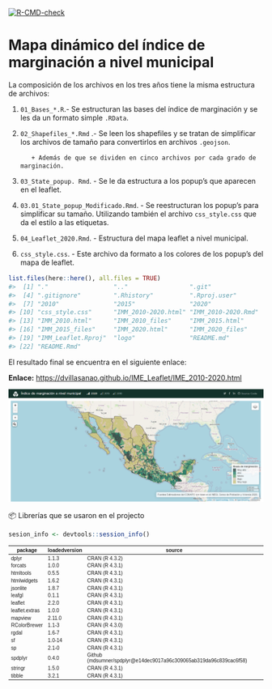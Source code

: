 
<!-- README.md is generated from README.Rmd. Please edit that file -->
<!-- badges: start -->

[![R-CMD-check](https://github.com/r-lib/usethis/actions/workflows/R-CMD-check.yaml/badge.svg)](https://github.com/r-lib/usethis/actions/workflows/R-CMD-check.yaml)

<!-- badges: end -->

# Mapa dinámico del índice de marginación a nivel municipal

La composición de los archivos en los tres años tiene la misma
estructura de archivos:

1.  `01_Bases_*.R`.- Se estructuran las bases del índice de marginación
    y se les da un formato simple `.RData`.  

2.  `02_Shapefiles_*.Rmd` .- Se leen los shapefiles y se tratan de
    simplificar los archivos de tamaño para convertirlos en archivos
    `.geojson`.

           + Además de que se dividen en cinco archivos por cada grado de marginación.    

3.  `03_State_popup. Rmd`. - Se le da estructura a los popup’s que
    aparecen en el leaflet.

4.  `03.01_State_popup_Modificado.Rmd`. - Se reestructuran los popup’s
    para simplificar su tamaño. Utilizando también el archivo
    `css_style.css` que da el estilo a las etiquetas.

5.  `04_Leaflet_2020.Rmd`. - Estructura del mapa leaflet a nivel
    municipal.

6.  `css_style.css`. - Este archivo da formato a los colores de los
    popup’s del mapa de leaflet.

``` r
list.files(here::here(), all.files = TRUE)
#>  [1] "."                  ".."                 ".git"              
#>  [4] ".gitignore"         ".Rhistory"          ".Rproj.user"       
#>  [7] "2010"               "2015"               "2020"              
#> [10] "css_style.css"      "IMM_2010-2020.html" "IMM_2010-2020.Rmd" 
#> [13] "IMM_2010.html"      "IMM_2010_files"     "IMM_2015.html"     
#> [16] "IMM_2015_files"     "IMM_2020.html"      "IMM_2020_files"    
#> [19] "IMM_Leaflet.Rproj"  "logo"               "README.md"         
#> [22] "README.Rmd"
```

El resultado final se encuentra en el siguiente enlace:

**Enlace:**
<https://dvillasanao.github.io/IME_Leaflet/IME_2010-2020.html>

<html>
<body>
<a href = "https://dvillasanao.github.io/IMM_Leaflet/IMM_2010-2020.html" target="_blank">
<img src="https://github.com/dvillasanao/IMM_Leaflet/blob/main/logo/img01.png?raw=true"/></a>
</body>
</html>

📦 Librerías que se usaron en el projecto

``` r
sesion_info <- devtools::session_info()
```

<table class=\" lightable-classic\" style='font-size: 10px; font-family: \"Arial Narrow\", \"Source Sans Pro\", sans-serif; margin-left: auto; margin-right: auto;'> <thead>  <tr>   <th style=\"text-align:center;\"> package </th>   <th style=\"text-align:center;\"> loadedversion </th>   <th style=\"text-align:center;\"> source </th>  </tr> </thead><tbody>  <tr>   <td style=\"text-align:center;padding: 5px\"> dplyr </td>   <td style=\"text-align:center;padding: 5px\"> 1.1.3 </td>   <td style=\"text-align:center;padding: 5px\"> CRAN (R 4.3.2) </td>  </tr>  <tr>   <td style=\"text-align:center;padding: 5px\"> forcats </td>   <td style=\"text-align:center;padding: 5px\"> 1.0.0 </td>   <td style=\"text-align:center;padding: 5px\"> CRAN (R 4.3.1) </td>  </tr>  <tr>   <td style=\"text-align:center;padding: 5px\"> htmltools </td>   <td style=\"text-align:center;padding: 5px\"> 0.5.5 </td>   <td style=\"text-align:center;padding: 5px\"> CRAN (R 4.3.1) </td>  </tr>  <tr>   <td style=\"text-align:center;padding: 5px\"> htmlwidgets </td>   <td style=\"text-align:center;padding: 5px\"> 1.6.2 </td>   <td style=\"text-align:center;padding: 5px\"> CRAN (R 4.3.1) </td>  </tr>  <tr>   <td style=\"text-align:center;padding: 5px\"> jsonlite </td>   <td style=\"text-align:center;padding: 5px\"> 1.8.7 </td>   <td style=\"text-align:center;padding: 5px\"> CRAN (R 4.3.1) </td>  </tr>  <tr>   <td style=\"text-align:center;padding: 5px\"> leafgl </td>   <td style=\"text-align:center;padding: 5px\"> 0.1.1 </td>   <td style=\"text-align:center;padding: 5px\"> CRAN (R 4.3.1) </td>  </tr>  <tr>   <td style=\"text-align:center;padding: 5px\"> leaflet </td>   <td style=\"text-align:center;padding: 5px\"> 2.2.0 </td>   <td style=\"text-align:center;padding: 5px\"> CRAN (R 4.3.1) </td>  </tr>  <tr>   <td style=\"text-align:center;padding: 5px\"> leaflet.extras </td>   <td style=\"text-align:center;padding: 5px\"> 1.0.0 </td>   <td style=\"text-align:center;padding: 5px\"> CRAN (R 4.3.1) </td>  </tr>  <tr>   <td style=\"text-align:center;padding: 5px\"> mapview </td>   <td style=\"text-align:center;padding: 5px\"> 2.11.0 </td>   <td style=\"text-align:center;padding: 5px\"> CRAN (R 4.3.1) </td>  </tr>  <tr>   <td style=\"text-align:center;padding: 5px\"> RColorBrewer </td>   <td style=\"text-align:center;padding: 5px\"> 1.1-3 </td>   <td style=\"text-align:center;padding: 5px\"> CRAN (R 4.3.0) </td>  </tr>  <tr>   <td style=\"text-align:center;padding: 5px\"> rgdal </td>   <td style=\"text-align:center;padding: 5px\"> 1.6-7 </td>   <td style=\"text-align:center;padding: 5px\"> CRAN (R 4.3.1) </td>  </tr>  <tr>   <td style=\"text-align:center;padding: 5px\"> sf </td>   <td style=\"text-align:center;padding: 5px\"> 1.0-14 </td>   <td style=\"text-align:center;padding: 5px\"> CRAN (R 4.3.1) </td>  </tr>  <tr>   <td style=\"text-align:center;padding: 5px\"> sp </td>   <td style=\"text-align:center;padding: 5px\"> 2.1-0 </td>   <td style=\"text-align:center;padding: 5px\"> CRAN (R 4.3.1) </td>  </tr>  <tr>   <td style=\"text-align:center;padding: 5px\"> spdplyr </td>   <td style=\"text-align:center;padding: 5px\"> 0.4.0 </td>   <td style=\"text-align:center;padding: 5px\"> Github (mdsumner/spdplyr@e14dec9017a96c309065ab319da96c839cac6f58) </td>  </tr>  <tr>   <td style=\"text-align:center;padding: 5px\"> stringr </td>   <td style=\"text-align:center;padding: 5px\"> 1.5.0 </td>   <td style=\"text-align:center;padding: 5px\"> CRAN (R 4.3.1) </td>  </tr>  <tr>   <td style=\"text-align:center;padding: 5px\"> tibble </td>   <td style=\"text-align:center;padding: 5px\"> 3.2.1 </td>   <td style=\"text-align:center;padding: 5px\"> CRAN (R 4.3.1) </td>  </tr></tbody></table>

